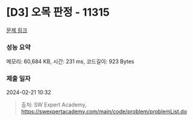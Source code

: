# [D3] 오목 판정 - 11315 

[문제 링크](https://swexpertacademy.com/main/code/problem/problemDetail.do?contestProbId=AXaSUPYqPYMDFASQ) 

### 성능 요약

메모리: 60,684 KB, 시간: 231 ms, 코드길이: 923 Bytes

### 제출 일자

2024-02-21 10:32



> 출처: SW Expert Academy, https://swexpertacademy.com/main/code/problem/problemList.do